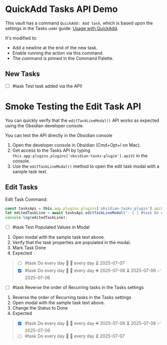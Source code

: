 # QuickAdd Tasks API Demo

This vault has a command `QuickAdd: Add task`, which is based upon the settings in the Tasks user guide: [Usage with QuickAdd](https://publish.obsidian.md/tasks/Advanced/Tasks+Api#Usage+with+QuickAdd).

It's modified to:

- Add a newline at the end of the new task.
- Enable running the action via this command.
- The command is pinned in the Command Palette.

## New Tasks

- [ ] #task Test task added via the API!

# Smoke Testing the Edit Task API

You can quickly verify that the `editTaskLineModal()` API works as expected using the Obsidian developer console.

You can test the API directly in the Obsidian console

1. Open the developer console in Obsidian (Cmd+Opt+I on Mac).
2. Get access to the Tasks API by typing `this.app.plugins.plugins['obsidian-tasks-plugin'].apiV1` in the console.
3. Use the `editTaskLineModal()` method to open the edit task modal with a sample task text.

## Edit Tasks

Edit Task Command:

```js
const tasksApi = this.app.plugins.plugins['obsidian-tasks-plugin'].apiV1;
let editedTaskLine = await tasksApi.editTaskLineModal('- [ ] #task Do every day 🔼 🔁 every day ➕ 2025-07-06 ⏳ 2025-07-06');
console.log(editedTaskLine);
```

- [ ] #task Test Populated Values in Modal

 1. Open modal with the sample task text above.
 2. Verify that the task properties are populated in the modal.
 3. Mark Task Done
 4. Expected

> - [ ] #task Do every day 🔼 🔁 every day ⏳ 2025-07-07
> - [x] #task Do every day 🔼 🔁 every day ➕ 2025-07-06 ⏳ 2025-07-06 ✅ 2025-07-06

- [ ] #task Reverse the order of Recurring tasks in the Tasks settings

 1. Reverse the order of Recurring tasks in the Tasks settings
 2. Open modal with the sample task text above.
 3. Change the Status to Done
 4. Expected

> - [x] #task Do every day 🔼 🔁 every day ➕ 2025-07-06 ⏳ 2025-07-06 ✅ 2025-07-06
> - [ ] #task Do every day 🔼 🔁 every day ⏳ 2025-07-07
